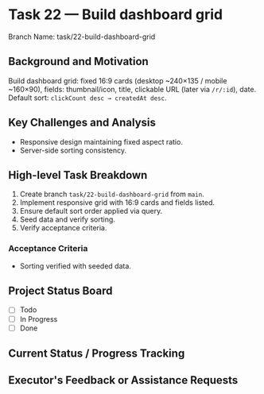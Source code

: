 # Task 22 — Build dashboard grid

Branch Name: task/22-build-dashboard-grid

## Background and Motivation
Build dashboard grid: fixed 16:9 cards (desktop ~240×135 / mobile ~160×90), fields: thumbnail/icon, title, clickable URL (later via `/r/:id`), date. Default sort: `clickCount desc → createdAt desc`.

## Key Challenges and Analysis
- Responsive design maintaining fixed aspect ratio.
- Server-side sorting consistency.

## High-level Task Breakdown
1. Create branch `task/22-build-dashboard-grid` from `main`.
2. Implement responsive grid with 16:9 cards and fields listed.
3. Ensure default sort order applied via query.
4. Seed data and verify sorting.
5. Verify acceptance criteria.

### Acceptance Criteria
- Sorting verified with seeded data.

## Project Status Board
- [ ] Todo
- [ ] In Progress
- [ ] Done

## Current Status / Progress Tracking

## Executor's Feedback or Assistance Requests
